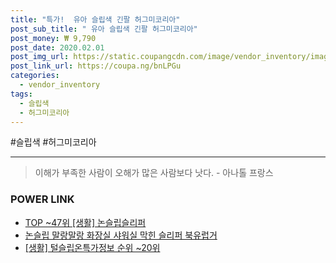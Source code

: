```yaml
--- 
title: "특가!  유아 슬립색 긴팔 허그미코리아" 
post_sub_title: " 유아 슬립색 긴팔 허그미코리아" 
post_money: ₩ 9,790 
post_date: 2020.02.01 
post_img_url: https://static.coupangcdn.com/image/vendor_inventory/images/2017/10/13/23/7/f8842f57-b970-409f-9289-ec0d09e2fd48.jpg 
post_link_url: https://coupa.ng/bnLPGu 
categories: 
  - vendor_inventory 
tags: 
  - 슬립색 
  - 허그미코리아 
--- 
```

  #슬립색 #허그미코리아 
<hr> 

> 이해가 부족한 사람이 오해가 많은 사람보다 낫다. - 아나톨 프랑스 


### POWER LINK

* <a href="https://blog.naver.com/fasyy4321/221776330355" target="_blank"> TOP ~47위 [생활] 논슬립슬리퍼</a>
* <a href="https://blog.naver.com/santokki14/221784101622" target="_blank">논슬립 말랑말랑 화장실 샤워실 막힌 슬리퍼 북유럽거</a>
* <a href="https://blog.naver.com/sakai111/221775587245" target="_blank"> [생활] 털슬립온특가정보 순위 ~20위</a>
